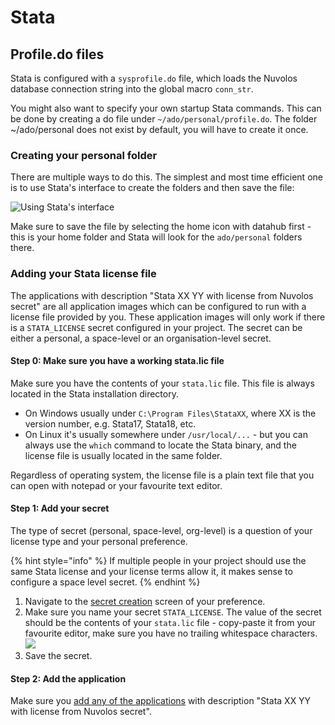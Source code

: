 # Stata

## Profile.do files

Stata is configured with a `sysprofile.do` file, which loads the Nuvolos database connection string into the global macro `conn_str`.&#x20;

You might also want to specify your own startup Stata commands. This can be done by creating a do file under `~/ado/personal/profile.do`. The folder \~/ado/personal does not exist by default, you will have to create it once.&#x20;

### Creating your personal folder

There are multiple ways to do this. The simplest and most time efficient one is to use Stata's interface to create the folders and then save the file:

![Using Stata's interface](<../../.gitbook/assets/Screenshot 2021-03-24 185937.png>)

Make sure to save the file by selecting the home icon with datahub first - this is your home folder and Stata will look for the `ado/personal` folders there.

### Adding your Stata license file

The applications with description "Stata XX YY with license from Nuvolos secret" are all application images which can be configured to run with a license file provided by you. These application images will only work if there is a `STATA_LICENSE` secret configured in your project. The secret can be either a personal, a space-level or an organisation-level secret.

#### Step 0: Make sure you have a working stata.lic file

Make sure you have the contents of your `stata.lic` file. This file is always located in the Stata installation directory.

* On Windows usually under `C:\Program Files\StataXX`, where XX is the version number, e.g. Stata17, Stata18, etc.
* On Linux it's usually somewhere under `/usr/local/...` - but you can always use the `which` command to locate the Stata binary, and the license file is usually located in the same folder.

Regardless of operating system, the license file is a plain text file that you can open with notepad or your favourite text editor.&#x20;

#### Step 1: Add your secret

The type of secret (personal, space-level, org-level) is a question of your license type and your personal preference.&#x20;

{% hint style="info" %}
If multiple people in your project should use the same Stata license and your license terms allow it, it makes sense to configure a space level secret.
{% endhint %}

1. Navigate to the [secret creation](../../features/environment-variables-and-secrets.md) screen of your preference.
2. Make sure you name your secret `STATA_LICENSE`. The value of the secret should be the contents of your `stata.lic` file - copy-paste it from your favourite editor, make sure you have no trailing whitespace characters.\
   ![](../../.gitbook/assets/add_secret.png)
3. Save the secret.

#### Step 2: Add the application

Make sure you [add any of the applications](../../getting-started/nuvolos-basic-concepts/applications.md) with description "Stata XX YY with license from Nuvolos secret".







